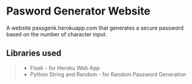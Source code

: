 # Pasword Generator Website

A website passgenk.herokuapp.com that generates a secure password based on the number of character input.

## Libraries used 
> - Flask - for Heroku Web App
> - Python String and Random  - for Random Password Generation


